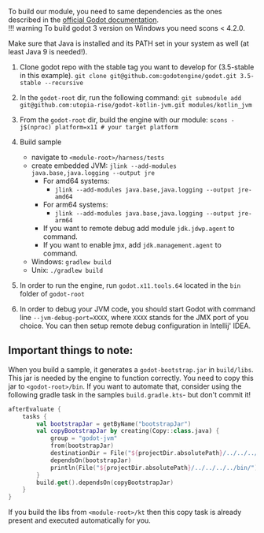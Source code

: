 To build our module, you need to same dependencies as the ones described in the [official Godot documentation](https://docs.godotengine.org/en/stable/development/compiling/index.html).  
!!! warning
   To build godot 3 version on Windows you need scons < 4.2.0.

Make sure that Java is installed and its PATH set in your system as well (at least Java 9 is needed!).

1. Clone godot repo with the stable tag you want to develop for (3.5-stable in this example). `git clone git@github.com:godotengine/godot.git 3.5-stable --recursive`

2. In the `godot-root` dir, run the following command: `git submodule add git@github.com:utopia-rise/godot-kotlin-jvm.git modules/kotlin_jvm`

3. From the `godot-root` dir, build the engine with our module: `scons -j$(nproc) platform=x11 # your target platform`

4. Build sample
    - navigate to `<module-root>/harness/tests`
    - create embedded JVM: `jlink --add-modules java.base,java.logging --output jre`
        - For amd64 systems:
          - `jlink --add-modules java.base,java.logging --output jre-amd64`
        - For arm64 systems:
          - `jlink --add-modules java.base,java.logging --output jre-arm64`
        - If you want to remote debug add module `jdk.jdwp.agent` to command.
        - If you want to enable jmx, add `jdk.management.agent` to command.
    - Windows: `gradlew build`
    - Unix: `./gradlew build`

5. In order to run the engine, run `godot.x11.tools.64` located in the `bin` folder of `godot-root`

6. In order to debug your JVM code, you should start Godot with command line `--jvm-debug-port=XXXX`, where `XXXX`
stands for the JMX port of you choice. You can then setup remote debug configuration in Intellij' IDEA.

## Important things to note:
When you build a sample, it generates a `godot-bootstrap.jar` in `build/libs`. This jar is needed by the engine to function correctly. You need to copy this jar to `<godot-root>/bin`. If you want to automate that, consider using the following gradle task in the samples `build.gradle.kts`- but don't commit it!

```kt
afterEvaluate {
    tasks {
        val bootstrapJar = getByName("bootstrapJar")
        val copyBootstrapJar by creating(Copy::class.java) {
            group = "godot-jvm"
            from(bootstrapJar)
            destinationDir = File("${projectDir.absolutePath}/../../../../bin/")
            dependsOn(bootstrapJar)
            println(File("${projectDir.absolutePath}/../../../../bin/").absolutePath)
        }
        build.get().dependsOn(copyBootstrapJar)
    }
}
```

If you build the libs from `<module-root>/kt` then this copy task is already present and executed automatically for you.